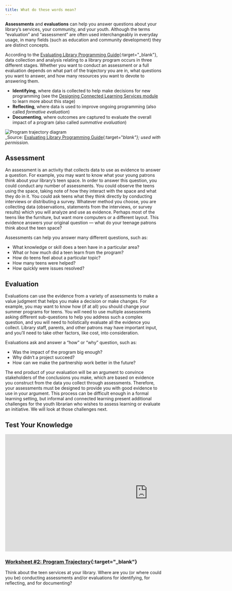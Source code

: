 ```yaml
---
title: What do these words mean? 
---
```


**Assessments** and **evaluations** can help you answer questions about your library’s services, your community, and your youth. Although the terms “evaluation” and “assessment” are often used interchangeably in everyday usage, in many fields (such as education and community development) they are distinct concepts. 

According to the [Evaluating Library Programming Guide](https://clalliance.org/publications/evaluating-library-programming-a-practical-guide-to-collecting-and-analyzing-data-to-improve-or-evaluate-connected-learning-programs-for-youth-in-libraries/){:target="_blank"}, data collection and analysis relating to a library program occurs in three different stages. Whether you want to conduct an assessment or a full evaluation depends on what part of the trajectory you are in, what questions you want to answer, and how many resources you want to devote to answering them. 

- **Identifying**, where data is collected to help make decisions for new programming (see the [Designing Connected Learning Services module](../designing-connected-learning-services/) to learn more about this stage)
- **Reflecting**, where data is used to improve ongoing programming (also called _formative evaluation_)
- **Documenting**, where outcomes are captured to evaluate the overall impact of a program (also called _summative evaluation_)

<img src="{{ site.baseurl }}/img/assessment/program_trajectory.png" ALT="Program trajectory diagram"/><br/>_Source: 
[Evaluating Library Programming Guide](https://clalliance.org/publications/evaluating-library-programming-a-practical-guide-to-collecting-and-analyzing-data-to-improve-or-evaluate-connected-learning-programs-for-youth-in-libraries/){:target="_blank"}; used with permission._ 

 
## Assessment

An assessment is an activity that collects data to use as evidence to answer a question. For example, you may want to know what your young patrons think about your library’s teen space. In order to answer this question, you could conduct any number of assessments. You could observe the teens using the space, taking note of how they interact with the space and what they do in it. You could ask teens what they think directly by conducting interviews or distributing a survey. Whatever method you choose, you are collecting data (observations, statements from the interviews, or survey results) which you will analyze and use as evidence. Perhaps most of the teens like the furniture, but want more computers or a different layout. This evidence answers your original question — what do your teenage patrons think about the teen space?

Assessments can help you answer many different questions, such as:
- What knowledge or skill does a teen have in a particular area?
- What or how much did a teen learn from the program?
- How do teens feel about a particular topic?
- How many teens were helped?
- How quickly were issues resolved?

## Evaluation

Evaluations can use the evidence from a variety of assessments to make a value judgment that helps you make a decision or make changes. For example, you may want to know how (if at all) you should change your summer programs for teens. You will need to use multiple assessments asking different sub-questions to help you address such a complex question, and you will need to holistically evaluate all the evidence you collect. Library staff, parents, and other patrons may have important input, and you’ll need to take other factors, like cost, into consideration.

Evaluations ask and answer a “how” or “why” question, such as:

- Was the impact of the program big enough?
- Why didn’t a project succeed?
- How can we make the partnership work better in the future?

The end product of your evaluation will be an argument to convince stakeholders of the conclusions you make, which are based on evidence you construct from the data you collect through assessments. Therefore, your assessments must be designed to provide you with good evidence to use in your argument. This process can be difficult enough in a formal learning setting, but informal and connected learning present additional challenges for the youth librarian who wishes to assess learning or evaluate an initiative. We will look at those challenges next.

## Test Your Knowledge

<iframe src="https://connectedlib.ischool.uw.edu/wp-admin/admin-ajax.php?action=h5p_embed&id=11" width="917" height="378" frameborder="0" allowfullscreen="allowfullscreen" title="Assessment Question or Evaluation Question?"></iframe><script src="https://connectedlib.ischool.uw.edu/wp-content/plugins/h5p/h5p-php-library/js/h5p-resizer.js" charset="UTF-8"></script>

<div class="callout activity" markdown="1">
    
### [Worksheet #2: Program Trajectory](https://docs.google.com/document/d/1YO8aWs59kALm48t1D30BvbMkGH0xOCn7xXLlUHAC4EY/edit#heading=h.4hwqn6no1hlk){:target="_blank"}
Think about the teen services at your library. Where are you (or where could you be) conducting assessments and/or evaluations for identifying, for reflecting, and for documenting? 

</div>
